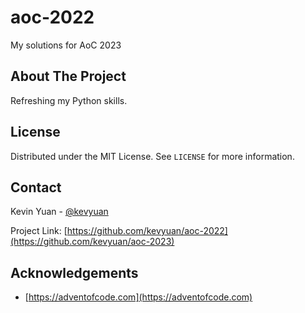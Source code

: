# aoc-2022
My solutions for AoC 2023



<!-- ABOUT THE PROJECT -->
## About The Project

Refreshing my Python skills.


<!-- LICENSE -->
## License

Distributed under the MIT License. See `LICENSE` for more information.



<!-- CONTACT -->
## Contact

Kevin Yuan - [@kevyuan](https://twitter.com/kevyuan) 

Project Link: [https://github.com/kevyuan/aoc-2022](https://github.com/kevyuan/aoc-2023)



<!-- ACKNOWLEDGEMENTS -->
## Acknowledgements

* [https://adventofcode.com](https://adventofcode.com)


